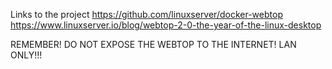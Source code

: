 Links to the project 
https://github.com/linuxserver/docker-webtop
https://www.linuxserver.io/blog/webtop-2-0-the-year-of-the-linux-desktop

REMEMBER! DO NOT EXPOSE THE WEBTOP TO THE INTERNET! LAN ONLY!!!